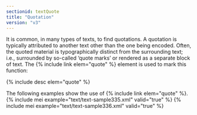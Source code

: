 ```yaml
---
sectionid: textQuote
title: "Quotation"
version: "v3"
---
```


It is common, in many types of texts, to find quotations. A quotation is typically attributed to another text other than the one being encoded. Often, the quoted material is typographically distinct from the surrounding text; i.e., surrounded by so-called ‘quote marks’ or rendered as a separate block of text. The {% include link elem="quote" %} element is used to mark this function:

  
{% include desc elem="quote" %} 
 

The following examples show the use of {% include link elem="quote" %}.
{% include mei example="text/text-sample335.xml" valid="true" %}
    {% include mei example="text/text-sample336.xml" valid="true" %}
    